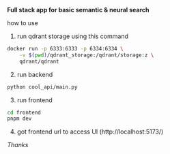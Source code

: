 **Full stack app for basic semantic & neural search**

how to use

1.  run qdrant storage using this command

```bash
docker run -p 6333:6333 -p 6334:6334 \
    -v $(pwd)/qdrant_storage:/qdrant/storage:z \
    qdrant/qdrant
```

2.  run backend

```bash
python cool_api/main.py
```

3.  run frontend

```bash
cd frontend
pnpm dev
```

4.  got frontend url to access UI (http://localhost:5173/)

_Thanks_
